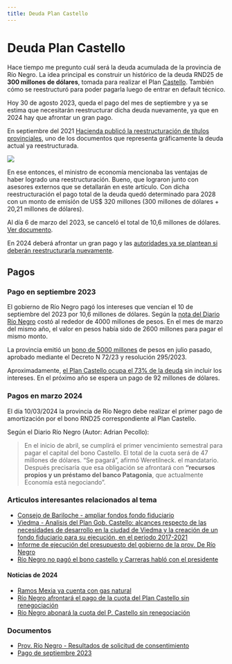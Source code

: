 ```yaml
---
title: Deuda Plan Castello
---
```

# Deuda Plan Castello

Hace tiempo me pregunto cuál será la deuda acumulada de la provincia de Río Negro. La idea principal es construir un histórico de la deuda RND25 de **300 millones de dólares**, tomada para realizar el Plan [Castello](https://es.wikipedia.org/wiki/Edgardo_Castello). También cómo se reestructuró para poder pagarla luego de entrar en default técnico.

Hoy 30 de agosto 2023, queda el pago del mes de septiembre y ya se estima que necesitarán reestructurar dicha deuda nuevamente, ya que en 2024 hay que afrontar un gran pago.

En septiembre del 2021 [Hacienda publicó la reestructuración de títulos provinciales](https://www.economia.gob.ar/dnap/deuda/bonos/Reestructuraci%C3%B3n%20T%C3%ADtulos%20Provinciales%20(septiembre).pdf), uno de los documentos que representa gráficamente la deuda actual ya reestructurada.

![](https://imgur.com/CswycVo.png)

En ese entonces, el ministro de economía mencionaba las ventajas de haber logrado una reestructuración. Bueno, que lograron junto con asesores externos que se detallarán en este artículo. Con dicha reestructuración el pago total de la deuda quedó determinado para 2028 con un monto de emisión de US$ 320 millones (300 millones de dólares + 20,21 millones de dólares).

Al día 6 de marzo del 2023, se canceló el total de 10,6 millones de dólares. [Ver documento](https://ws.bolsar.info/descarga/pdf/422848.pdf).

En 2024 deberá afrontar un gran pago y las [autoridades ya se plantean si deberán reestructurarla nuevamente](https://www.rionegro.com.ar/politica/piensan-en-otra-refinanciacion-de-pagos-del-plan-castello-en-rio-negro-2802514/).

## Pagos
### Pago en septiembre 2023
El gobierno de Río Negro pagó los intereses que vencían el 10 de septiembre del 2023 por 10,6 millones de dólares. Según la [nota del Diario Río Negro](https://www.rionegro.com.ar/politica/rio-negro-ya-giro-4-000-millones-para-la-cuota-de-intereses-del-plan-castello-3129550/) costó al rededor de 4000 millones de pesos. En el mes de marzo del mismo año, el valor en pesos había sido de 2600 millones para pagar el mismo monto.

La provincia emitió un [bono de 5000 millones](https://ws.bolsar.info/descarga/pdf/431935.pdf) de pesos en julio pasado, aprobado mediante el Decreto N 72/23 y resolución 295/2023.

Aproximadamente, [el Plan Castello ocupa el 73% de la deuda](https://www.rionegro.com.ar/politica/la-devaluacion-tiene-un-impacto-inmediato-en-la-deuda-en-dolares-de-rio-negro-3087619/) sin incluir los intereses. En el próximo año se espera un pago de 92 millones de dólares.

### Pagos en marzo 2024
El día 10/03/2024 la provincia de Río Negro debe realizar el primer pago de amortización por el bono RND25 correspondiente al Plan Castello.

Según el Diario Río Negro (Autor: Adrian Pecollo):
> En el inicio de abril, se cumplirá el primer vencimiento semestral para pagar el capital del bono Castello. El total de la cuota será de 47 millones de dólares. “Se pagará”, afirmó Weretilneck. el mandatario.
> Después precisaría que esa obligación se afrontará con **“recursos propios y un préstamo del banco Patagonia**, que actualmente Economía está negociando”.


### Articulos interesantes relacionados al tema
- [Consejo de Bariloche - ampliar fondos fondo fiduciario](https://concejobariloche.gov.ar/proyectos//PROYECTO%201086-18%20MODIFICA%20ORDENANZA%202945-CM-18.%20PLAN%20CASTELLO.%20AMPLIA%20FONDOS.pdf)
- [Viedma - Analisis del Plan Gob. Castello: alcances respecto de las necesidades de desarrollo en la ciudad de Viedma y la creación de un fondo fiduciario para su ejecución, en el periodo 2017-2021](http://rdi.uncoma.edu.ar/bitstream/handle/uncomaid/16486/Tesis%20An%C3%A1lisis%20Plan%20Castello_Torres%2C%20Daiana.pdf?sequence=1&isAllowed=y)
- [Informe de ejecución del presupuesto del gobierno de la prov. De Río Negro](https://asap.org.ar/img_informes/03031302_RioNegro1SEM19.pdf)
- [Río Negro no pagó el bono castello y Carreras habló con el presidente](https://www.rionegro.com.ar/rio-negro-no-pago-el-bono-castello-y-carreras-hablo-con-el-presidente-1423552/)

#### Noticias de 2024
- [Ramos Mexia ya cuenta con gas natural](https://semanariobariloche.com.ar/ramos-mexia-ya-cuenta-con-gas-natural/)
- [Río Negro afrontará el pago de la cuota del Plan Castello sin renegociación](https://www.elcordillerano.com.ar/noticias/2024/02/26/182744-rio-negro-afrontara-el-pago-de-la-cuota-del-plan-castello-sin-renegociacion)
- [Río Negro abonará la cuota del P. Castello sin renegociación](https://www.rionegro.com.ar/politica/rio-negro-abonara-la-cuota-del-plan-castello-sin-renegociacion-3434717/)

### Documentos
- [Prov. Río Negro - Resultados de solicitud de consentimiento](https://web.archive.org/web/20240227115840/https://static1.squarespace.com/static/5fba906960151b0e3146f048/t/5fdbc0cfae197c3b816a0f07/1608237264307/Provincia+de+Rio+Negro-+Anuncia+de+los+resultados+de+la+solicitud+de+consentimiento.pdf)
- [Pago de septiembre 2023](https://archive.org/details/11septiembre-rnd-25-rio-negro)
